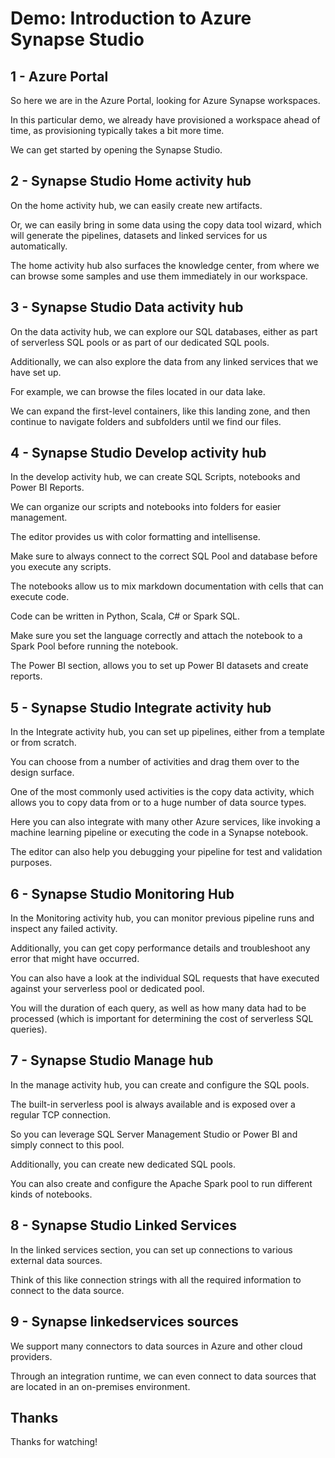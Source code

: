 # Demo: Introduction to Azure Synapse Studio

## 1 - Azure Portal

So here we are in the Azure Portal, looking for Azure Synapse workspaces.

In this particular demo, we already have provisioned a workspace ahead of time, as provisioning typically takes a bit more time.

We can get started by opening the Synapse Studio.

## 2 - Synapse Studio Home activity hub

On the home activity hub, we can easily create new artifacts.

Or, we can easily bring in some data using the copy data tool wizard, which will generate the pipelines, datasets and linked services for us automatically.

The home activity hub also surfaces the knowledge center, from where we can browse some samples and use them immediately in our workspace.

## 3 - Synapse Studio Data activity hub

On the data activity hub, we can explore our SQL databases, either as part of serverless SQL pools or as part of our dedicated SQL pools.

Additionally, we can also explore the data from any linked services that we have set up.

For example, we can browse the files located in our data lake.

We can expand the first-level containers, like this landing zone, and then continue to navigate folders and subfolders until we find our files.

## 4 - Synapse Studio Develop activity hub

In the develop activity hub, we can create SQL Scripts, notebooks and Power BI Reports.

We can organize our scripts and notebooks into folders for easier management.

The editor provides us with color formatting and intellisense.

Make sure to always connect to the correct SQL Pool and database before you execute any scripts.

The notebooks allow us to mix markdown documentation with cells that can execute code.

Code can be written in Python, Scala, C# or Spark SQL.

Make sure you set the language correctly and attach the notebook to a Spark Pool before running the notebook.

The Power BI section, allows you to set up Power BI datasets and create reports.

## 5 - Synapse Studio Integrate activity hub

In the Integrate activity hub, you can set up pipelines, either from a template or from scratch.

You can choose from a number of activities and drag them over to the design surface.

One of the most commonly used activities is the copy data activity, which allows you to copy data from or to a huge number of data source types.

Here you can also integrate with many other Azure services, like invoking a machine learning pipeline or executing the code in a Synapse notebook.

The editor can also help you debugging your pipeline for test and validation purposes.

## 6 - Synapse Studio Monitoring Hub

In the Monitoring activity hub, you can monitor previous pipeline runs and inspect any failed activity.

Additionally, you can get copy performance details and troubleshoot any error that might have occurred.

You can also have a look at the individual SQL requests that have executed against your serverless pool or dedicated pool.

You will the duration of each query, as well as how many data had to be processed (which is important for determining the cost of serverless SQL queries).

## 7 - Synapse Studio Manage hub

In the manage activity hub, you can create and configure the SQL pools.

The built-in serverless pool is always available and is exposed over a regular TCP connection.

So you can leverage SQL Server Management Studio or Power BI and simply connect to this pool.

Additionally, you can create new dedicated SQL pools.

You can also create and configure the Apache Spark pool to run different kinds of notebooks.

## 8 - Synapse Studio Linked Services

In the linked services section, you can set up connections to various external data sources.

Think of this like connection strings with all the required information to connect to the data source.

## 9 - Synapse linkedservices sources

We support many connectors to data sources in Azure and other cloud providers.

Through an integration runtime, we can even connect to data sources that are located in an on-premises environment.

## Thanks

Thanks for watching!
